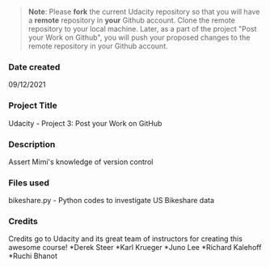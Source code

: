 >**Note**: Please **fork** the current Udacity repository so that you will have a **remote** repository in **your** Github account. Clone the remote repository to your local machine. Later, as a part of the project "Post your Work on Github", you will push your proposed changes to the remote repository in your Github account.

### Date created
09/12/2021

### Project Title
Udacity - Project 3: Post your Work on GitHub

### Description
Assert Mimi's knowledge of version control

### Files used
bikeshare.py - Python codes to investigate US Bikeshare data

### Credits
Credits go to Udacity and its great team of instructors for creating this awesome course!
*Derek Steer
*Karl Krueger
*Juno Lee
*Richard Kalehoff
*Ruchi Bhanot
